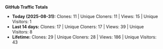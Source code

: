 
**GitHub Traffic Totals**

- **Today (2025-08-31):** Clones: 11 | Unique Cloners: 11 | Views: 15 | Unique Visitors: 1
- **Last 14 days:** Clones: 17 | Unique Cloners: 17 | Views: 39 | Unique Visitors: 8
- **Lifetime:** Clones: 29 | Unique Cloners: 28 | Views: 186 | Unique Visitors: 43
